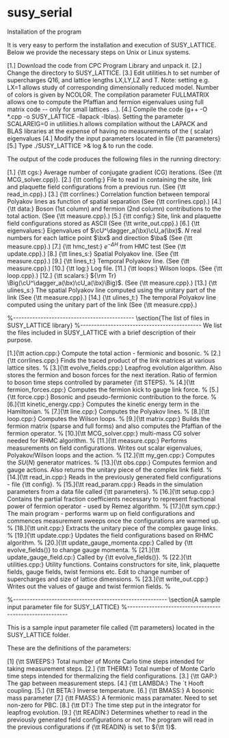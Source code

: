 # susy_serial

Installation of the program

It is very easy to perform the installation and execution of SUSY\_LATTICE. 
Below we provide the necessary steps on Unix or Linux systems.

[1.] Download the code from CPC Program Library and unpack it.
[2.] Change the directory to SUSY\_LATTICE.
[3.] Edit utilities.h to set number of supercharges Q16, 
and lattice lengths LX,LY,LZ and T. 
Note: setting e.g. LX=1 allows
study of corresponding dimensionally reduced model. 
Number of colors is given by NCOLOR.
The compilation parameter FULLMATRIX
allows one to compute the Pfaffian and fermion
eigenvalues using full matrix code -- only for small lattices ...).
[4.] Compile the code (g++ -O *.cpp -o SUSY\_LATTICE -llapack -lblas). Setting the parameter SCALAREIG=0 in utiliities.h allows compilation
without the LAPACK and BLAS libraries at the 
expense of having no measurements of the ( scalar) eigenvalues 
[4.] Modify the input parameters located in file {\tt parameters} 
[5.] Type ./SUSY\_LATTICE $>$\& log \& to run the code.


The output of the code produces the following files in the running directory: 

[1.] {\tt cgs:} Average number of conjugate gradient (CG) iterations. (See {\tt MCG\_solver.cpp}).
[2.] {\tt config:} File to read in containing the site, link and plaquette field configurations from a previous run. (See {\tt read\_in.cpp}.)
[3.] {\tt corrlines:} Correlation function between temporal Polyakov lines as function of spatial separation (See {\tt corrlines.cpp}.)
[4.] {\tt data:} Boson (1st column) and fermion (2nd column)  contributions to the total action. (See {\tt measure.cpp}.)
[5.] {\tt config:} Site, link and plaquette field configurations stored as ASCII (See {\tt write\_out.cpp}.)
[6.] {\tt eigenvalues:}  Eigenvalues of $\cU^\dagger_a(\bx)\cU_a(\bx)$. $N$ real numbers for each lattice point $\bx$ and direction $\ba$ (See {\tt measure.cpp}.)
[7.] {\tt hmc\_test:} $e^{-\Delta H}$ from HMC test (See {\tt update.cpp}.)
[8.] {\tt lines\_s:} Spatial Polyakov line. (See {\tt measure.cpp}.)
[9.] {\tt lines\_t:} Temporal Polyakov line. (See {\tt measure.cpp}.)
[10.] {\tt log:} Log file.
[11.] {\tt loops:} Wilson loops. (See {\tt loop.cpp}.)
[12.] {\tt scalars:} ${\rm Tr} \Big(\cU^\dagger_a(\bx)\cU_a(\bx)\Big)$. (See {\tt measure.cpp}.)
[13.] {\tt ulines\_s:} The spatial Polyakov line computed using the unitary part of the link (See {\tt measure.cpp}.)
[14.] {\tt ulines\_t:} The temporal Polyakov line computed using the unitary part of the link (See {\tt measure.cpp}.)


%--------------------------------------------
\section{The list of files in SUSY\_LATTICE library}
%--------------------------------------------
We list the files included in SUSY\_LATTICE with a brief description of their purpose.

[1.]{\tt action.cpp:} Compute the total action - fermionic and bosonic.
%
[2.]{\tt corrlines.cpp:} Finds the traced product of the link matrices at various lattice sites.
%
[3.]{\tt evolve\_fields.cpp:} Leapfrog evolution algorithm. Also stores the fermion and boson forces for the next iteration. Ratio of fermion to boson
time steps controlled by parameter {\tt STEPS}.
%
[4.]{\tt fermion\_forces.cpp:} Computes the fermion kick to gauge link force.
%
[5.]{\tt force.cpp:} Bosonic and pseudo-fermionic contribution to the force.
%
[6.]{\tt kinetic\_energy.cpp:} Computes the kinetic energy term in the Hamiltonian.
%
[7.]{\tt line.cpp:} Computes the Polyakov lines.
%
[8.]{\tt loop.cpp:} Computes the Wilson loops.
%
[9.]{\tt matrix.cpp:} Builds the fermion matrix (sparse and full forms) and also computes the Pfaffian of the fermion operator.
%
[10.]{\tt MCG\_solver.cpp:} multi-mass CG solver needed for RHMC algorithm.
%
[11.]{\tt measure.cpp:} Performs measurements on field configurations. Writes out scalar eigenvalues, Polyakov/Wilson loops and the action.
%
[12.]{\tt my\_gen.cpp:} Computes the $SU(N)$ generator matrices.
%
[13.]{\tt obs.cpp:} Computes fermion and gauge actions. Also returns the unitary piece of the complex link field.
%
[14.]{\tt read\_in.cpp:} Reads in the previously generated field configurations - file {\tt config}.
%
[15.]{\tt read\_param.cpp:} Reads in the simulation parameters from a data file called {\tt parameters}.
%
[16.]{\tt setup.cpp:} Contains the partial fraction coefficients necessary to represent fractional power of fermion operator - used  by Remez algorithm.
%
[17.]{\tt sym.cpp:} The main program - performs warm up on field configurations and commences measurement sweeps once the configurations are warmed up.
%
[18.]{\tt unit.cpp:} Extracts the unitary piece of the complex gauge links.
%
[19.]{\tt update.cpp:} Updates the field configurations based on RHMC algorithm.
%
[20.]{\tt update\_gauge\_momenta.cpp:} Called by {\tt evolve\_fields()} to change gauge momenta.
%
[21.]{\tt update\_gauge\_field.cp:} Called by {\tt evolve\_fields()}.
%
[22.]{\tt utilities.cpp:} Utility functions. Contains constructors for site, link, plaquette fields, gauge fields, twist fermions etc. Edit to change
number of supercharges and size of lattice dimensions.
%
[23.]{\tt write\_out.cpp:} Writes out the values of gauge and twist fermion fields.
%

%--------------------------------------------------------
\section{A sample input parameter file for SUSY\_LATTICE}
%--------------------------------------------------------

This is a sample input parameter file called {\tt parameters} located in the SUSY\_LATTICE folder.

These are the definitions of the parameters:

[1] {\tt SWEEPS:} Total number of Monte Carlo time steps intended for taking measurement steps.
[2.] {\tt THERM:} Total number of Monte Carlo time steps intended for thermalizing the field configurations.
[3.] {\tt GAP:} The gap between measurement steps.
[4.] {\tt LAMBDA:} The `t Hooft coupling.
[5.] {\tt BETA:} Inverse temperature.
[6.] {\tt BMASS:} A bosonic mass parameter
[7.] {\tt FMASS:} A fermionic mass paramater. Need to set non-zero for PBC.
[8.] {\tt DT:} The time step put in the integrator for leapfrog evolution.
[9.] {\tt READIN:} Determines whether to read in the previously generated field configurations or not. 
The program will read in the previous configurations if {\tt READIN} is set to ${\tt 1}$. 

